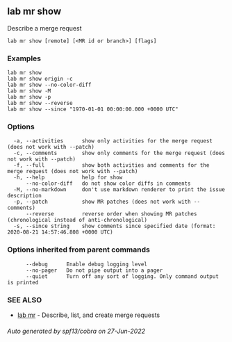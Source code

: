 ## lab mr show

Describe a merge request

```
lab mr show [remote] [<MR id or branch>] [flags]
```

### Examples

```
lab mr show
lab mr show origin -c
lab mr show --no-color-diff
lab mr show -M
lab mr show -p
lab mr show --reverse
lab mr show --since "1970-01-01 00:00:00.000 +0000 UTC"
```

### Options

```
  -a, --activities      show only activities for the merge request (does not work with --patch)
  -c, --comments        show only comments for the merge request (does not work with --patch)
  -f, --full            show both activities and comments for the merge request (does not work with --patch)
  -h, --help            help for show
      --no-color-diff   do not show color diffs in comments
  -M, --no-markdown     don't use markdown renderer to print the issue description
  -p, --patch           show MR patches (does not work with --comments)
      --reverse         reverse order when showing MR patches (chronological instead of anti-chronological)
  -s, --since string    show comments since specified date (format: 2020-08-21 14:57:46.808 +0000 UTC)
```

### Options inherited from parent commands

```
      --debug      Enable debug logging level
      --no-pager   Do not pipe output into a pager
      --quiet      Turn off any sort of logging. Only command output is printed
```

### SEE ALSO

* [lab mr](lab_mr.md)	 - Describe, list, and create merge requests

###### Auto generated by spf13/cobra on 27-Jun-2022
